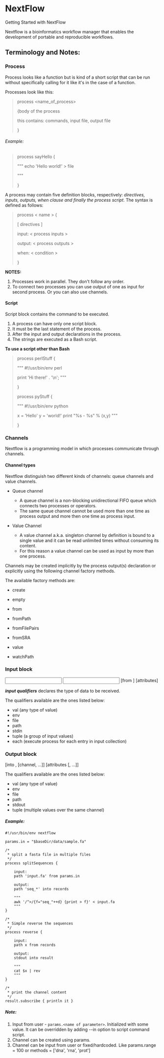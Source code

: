 # NextFlow

Getting Started with NextFlow

Nextflow is a bioinformatics workflow manager that enables the development of portable and reproducible workflows.

## Terminology and Notes:

### Process

Process looks like a function but is kind of a short script that can be run without specifically calling for it like it's in the case of a function.

Processes look like this:

>process <name_of_process>
>
>{body of the process
>
> this contains: commands, input file, output file
>
>}

###### Example:

> process sayHello {
>
>   """
>    echo 'Hello world!' > file
>
>   """
>
>}


A process may contain five definition blocks, respectively: _directives, inputs, outputs, when clause and finally the process script_. The syntax is defined as follows:

>process < name > {
>
>   [ directives ]
>
>   input:
>    < process inputs >
>
>   output:
>    < process outputs >
>
>   when:
>    < condition >
>
>   [script|shell|exec]:
>   < user script to be executed >
>
>}

**NOTES:** 
1. Processes work in parallel. They don't follow any order.
2. To connect two processes you can use output of one as input for second process. Or you can also use channels.


#### Script

Script block contains the command to be executed.

1. A process can have only one script block. 
2. It must be the last statement of the process. 
3. After the input and output declarations in the process. 
4. The strings are executed as a Bash script.

**To use a script other than Bash**

>process perlStuff {
>
>    """
>    #!/usr/bin/env perl
>
>    print 'Hi there!' . '\n';
>    """
>
>}
>
>
>
>process pyStuff {
>
>    """
>    #!/usr/bin/env python
>
>    x = 'Hello'
>    y = 'world!'
>    print "%s - %s" % (x,y)
>    """
>
>}


### Channels

Nextflow is a programming model in which processes communicate through channels.

#### Channel types 
Nextflow distinguish two different kinds of channels: queue channels and value channels.

- Queue channel 
	- A queue channel is a non-blocking unidirectional FIFO queue which connects two processes or operators. 
	- The same queue channel cannot be used more than one time as process output and more then one time as process input.

- Value Channel
	- A value channel a.k.a. singleton channel by definition is bound to a single value and it can be read unlimited times without consuming its content.
	- For this reason a value channel can be used as input by more than one process.

Channels may be created implicitly by the process output(s) declaration or explicitly using the following channel factory methods.

The available factory methods are:

- create

- empty

- from

- fromPath

- fromFilePairs

- fromSRA

- value

- watchPath

### Input block

<input qualifier> <input name> [from <source channel>] [attributes]

**_input qualifiers_** declares the type of data to be received.

The qualifiers available are the ones listed below:
- val (any type of value)
- env
- file
- path
- stdin
- tuple (a group of input values)
- each (execute process for each entry in input collection)

### Output block

<output qualifier> <output name> [into <target channel>, [channel, ...]] [attributes [, ...]]

The qualifiers available are the ones listed below:
- val (any type of value)
- env
- file
- path
- stdout
- tuple (multiple values over the same channel)

##### Example:
```
#!/usr/bin/env nextflow
 
params.in = "$baseDir/data/sample.fa"
 
/*
 * split a fasta file in multiple files
 */
process splitSequences {
 
    input:
    path 'input.fa' from params.in
 
    output:
    path 'seq_*' into records
 
    """
    awk '/^>/{f="seq_"++d} {print > f}' < input.fa
    """
}
 
/*
 * Simple reverse the sequences
 */
process reverse {
 
    input:
    path x from records
     
    output:
    stdout into result
 
    """
    cat $x | rev
    """
}
 
/*
 * print the channel content
 */
result.subscribe { println it }
```

##### Note:

1. Input from user - `params.<name of parameter>`. Initialized with some value. It can be overridden by adding --in option to script command script.
2. Channel can be created using params.<name>
3. Channel can be input from user or fixed/hardcoded. Like params.range = 100 or methods = ['dna', 'rna', 'prot']
